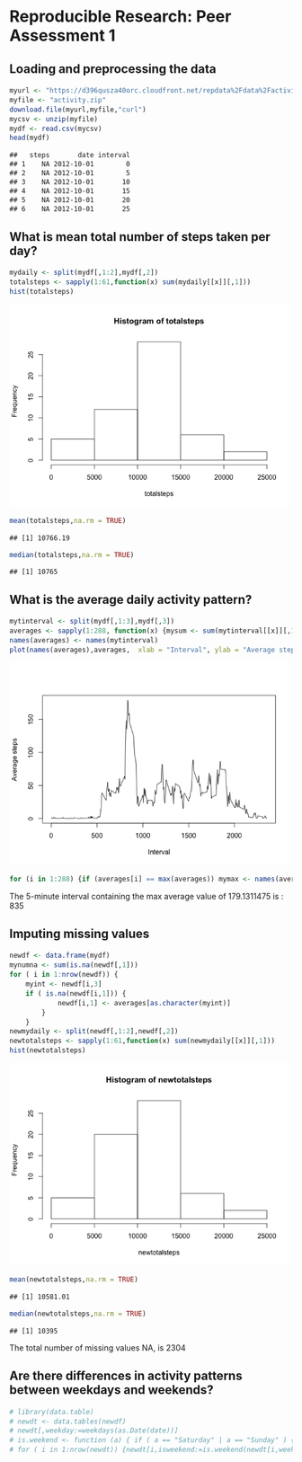 # Reproducible Research: Peer Assessment 1


## Loading and preprocessing the data

```r
myurl <- "https://d396qusza40orc.cloudfront.net/repdata%2Fdata%2Factivity.zip"
myfile <- "activity.zip"
download.file(myurl,myfile,"curl")
mycsv <- unzip(myfile)
mydf <- read.csv(mycsv)
head(mydf)
```

```
##   steps       date interval
## 1    NA 2012-10-01        0
## 2    NA 2012-10-01        5
## 3    NA 2012-10-01       10
## 4    NA 2012-10-01       15
## 5    NA 2012-10-01       20
## 6    NA 2012-10-01       25
```


## What is mean total number of steps taken per day?

```r
mydaily <- split(mydf[,1:2],mydf[,2])
totalsteps <- sapply(1:61,function(x) sum(mydaily[[x]][,1]))
hist(totalsteps)
```

![](PA1_template_files/figure-html/unnamed-chunk-2-1.png) 

```r
mean(totalsteps,na.rm = TRUE)
```

```
## [1] 10766.19
```

```r
median(totalsteps,na.rm = TRUE)
```

```
## [1] 10765
```

## What is the average daily activity pattern?

```r
mytinterval <- split(mydf[,1:3],mydf[,3])
averages <- sapply(1:288, function(x) {mysum <- sum(mytinterval[[x]][,1], na.rm = TRUE) ; mysum/length(mytinterval[[x]][,1])})
names(averages) <- names(mytinterval)
plot(names(averages),averages,  xlab = "Interval", ylab = "Average steps", type ="l")
```

![](PA1_template_files/figure-html/unnamed-chunk-3-1.png) 

```r
for (i in 1:288) {if (averages[i] == max(averages)) mymax <- names(averages)[i] }
```

The 5-minute interval containing the max average value of 179.1311475 is :    835


## Imputing missing values

```r
newdf <- data.frame(mydf)
mynumna <- sum(is.na(newdf[,1]))
for ( i in 1:nrow(newdf)) {
    myint <- newdf[i,3]
    if ( is.na(newdf[i,1])) {
            newdf[i,1] <- averages[as.character(myint)] 
        }
    }
newmydaily <- split(newdf[,1:2],newdf[,2])
newtotalsteps <- sapply(1:61,function(x) sum(newmydaily[[x]][,1]))
hist(newtotalsteps)
```

![](PA1_template_files/figure-html/unnamed-chunk-4-1.png) 

```r
mean(newtotalsteps,na.rm = TRUE)
```

```
## [1] 10581.01
```

```r
median(newtotalsteps,na.rm = TRUE)
```

```
## [1] 10395
```

The total number of missing values NA, is 2304 

## Are there differences in activity patterns between weekdays and weekends?

```r
# library(data.table)
# newdt <- data.tables(newdf)
# newdt[,weekday:=weekdays(as.Date(date))]
# is.weekend <- function (a) { if ( a == "Saturday" | a == "Sunday" ) {TRUE} else {FALSE}}
# for ( i in 1:nrow(newdt)) {newdt[i,isweekend:=is.weekend(newdt[i,weekday])] }
```










